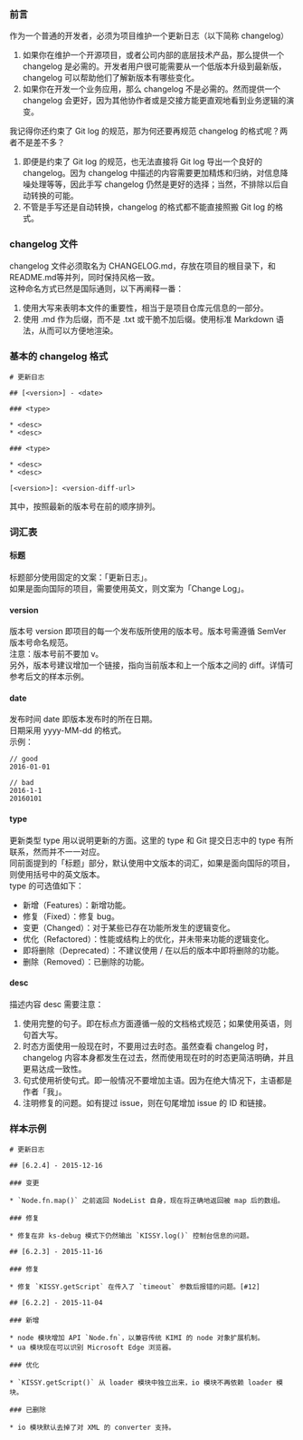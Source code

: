 ### 前言
作为一个普通的开发者，必须为项目维护一个更新日志（以下简称 changelog）
1. 如果你在维护一个开源项目，或者公司内部的底层技术产品，那么提供一个 changelog 是必需的。开发者用户很可能需要从一个低版本升级到最新版，changelog 可以帮助他们了解新版本有哪些变化。
2. 如果你在开发一个业务应用，那么 changelog 不是必需的。然而提供一个 changelog 会更好，因为其他协作者或是交接方能更直观地看到业务逻辑的演变。


我记得你还约束了 Git log 的规范，那为何还要再规范 changelog 的格式呢？两者不是差不多？
1. 即便是约束了 Git log 的规范，也无法直接将 Git log 导出一个良好的 changelog。因为 changelog 中描述的内容需要更加精炼和归纳，对信息降噪处理等等，因此手写 changelog 仍然是更好的选择；当然，不排除以后自动转换的可能。
2. 不管是手写还是自动转换，changelog 的格式都不能直接照搬 Git log 的格式。

### changelog 文件
changelog 文件必须取名为 CHANGELOG.md，存放在项目的根目录下，和 README.md等并列，同时保持风格一致。    
这种命名方式已然是国际通则，以下再阐释一番：    
1. 使用大写来表明本文件的重要性，相当于是项目仓库元信息的一部分。
2. 使用 .md 作为后缀，而不是 .txt 或干脆不加后缀。使用标准 Markdown 语法，从而可以方便地渲染。

### 基本的 changelog 格式

```
# 更新日志

## [<version>] - <date>

### <type>

* <desc>
* <desc>

### <type>

* <desc>
* <desc>

[<version>]: <version-diff-url>
```
其中，按照最新的版本号在前的顺序排列。
### 词汇表

#### 标题    
标题部分使用固定的文案：「更新日志」。    
如果是面向国际的项目，需要使用英文，则文案为「Change Log」。

#### version
版本号 version 即项目的每一个发布版所使用的版本号。版本号需遵循 SemVer 版本号命名规范。    
注意：版本号前不要加 v。    
另外，版本号建议增加一个链接，指向当前版本和上一个版本之间的 diff。详情可参考后文的样本示例。
#### date
发布时间 date 即版本发布时的所在日期。     
日期采用 yyyy-MM-dd 的格式。    
示例：

```
// good
2016-01-01

// bad
2016-1-1
20160101
```
#### type
更新类型 type 用以说明更新的方面。这里的 type 和 Git 提交日志中的 type 有所联系，然而并不一一对应。    
同前面提到的「标题」部分，默认使用中文版本的词汇，如果是面向国际的项目，则使用括号中的英文版本。    
type 的可选值如下：
* 新增（Features）：新增功能。
* 修复（Fixed）：修复 bug。
* 变更（Changed）：对于某些已存在功能所发生的逻辑变化。
* 优化（Refactored）：性能或结构上的优化，并未带来功能的逻辑变化。
* 即将删除（Deprecated）：不建议使用 / 在以后的版本中即将删除的功能。
* 删除（Removed）：已删除的功能。

#### desc
描述内容 desc 需要注意：
1. 使用完整的句子。即在标点方面遵循一般的文档格式规范；如果使用英语，则句首大写。
2. 时态方面使用一般现在时，不要用过去时态。虽然查看 changelog 时，changelog 内容本身都发生在过去，然而使用现在时的时态更简洁明确，并且更易达成一致性。
3. 句式使用祈使句式。即一般情况不要增加主语。因为在绝大情况下，主语都是作者「我」。
4. 注明修复的问题。如有提过 issue，则在句尾增加 issue 的 ID 和链接。

### 样本示例
```
# 更新日志

## [6.2.4] - 2015-12-16

### 变更

* `Node.fn.map()` 之前返回 NodeList 自身，现在将正确地返回被 map 后的数组。

### 修复

* 修复在非 ks-debug 模式下仍然输出 `KISSY.log()` 控制台信息的问题。

## [6.2.3] - 2015-11-16

### 修复

* 修复 `KISSY.getScript` 在传入了 `timeout` 参数后报错的问题。[#12]

## [6.2.2] - 2015-11-04

### 新增

* node 模块增加 API `Node.fn`，以兼容传统 KIMI 的 node 对象扩展机制。
* ua 模块现在可以识别 Microsoft Edge 浏览器。

### 优化

* `KISSY.getScript()` 从 loader 模块中独立出来，io 模块不再依赖 loader 模块。

### 已删除

* io 模块默认去掉了对 XML 的 converter 支持。
```

